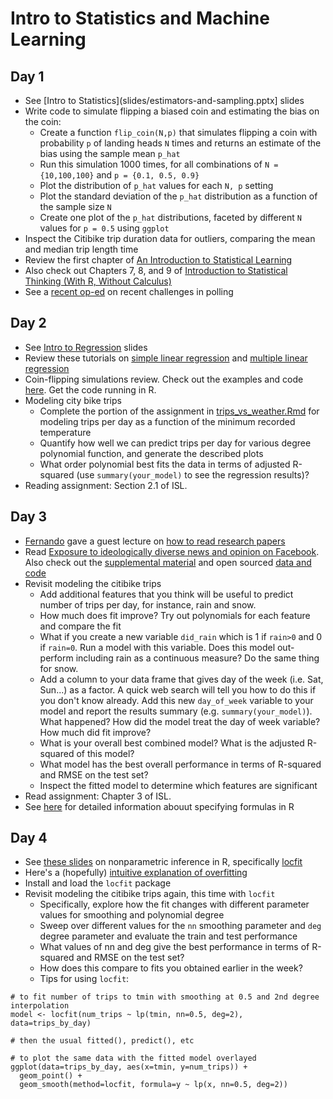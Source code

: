 # Intro to Statistics and Machine Learning
## Day 1
  * See [Intro to Statistics](slides/estimators-and-sampling.pptx] slides
  * Write code to simulate flipping a biased coin and estimating the bias on the coin:
    * Create a function ``flip_coin(N,p)`` that simulates flipping a coin with probability ``p`` of landing heads ``N`` times and returns an estimate of the bias using the sample mean ``p_hat``
	* Run this simulation 1000 times, for all combinations of ``N = {10,100,100}`` and ``p = {0.1, 0.5, 0.9}``
	* Plot the distribution of ``p_hat`` values for each ``N, p`` setting
	* Plot the standard deviation of the ``p_hat`` distribution as a function of the sample size ``N``
	* Create one plot of the ``p_hat`` distributions, faceted by different ``N`` values for ``p = 0.5`` using ``ggplot``
  * Inspect the Citibike trip duration data for outliers, comparing the mean and median trip length time
  * Review the first chapter of [An Introduction to Statistical Learning](http://www-bcf.usc.edu/~gareth/ISL/index.html)
  * Also check out Chapters 7, 8, and 9 of [Introduction to Statistical Thinking (With R, Without Calculus)](http://pluto.huji.ac.il/~msby/StatThink/)
  * See a [recent op-ed](http://www.nytimes.com/2015/06/21/opinion/sunday/whats-the-matter-with-polling.html) on recent challenges in polling

## Day 2
  * See [Intro to Regression](slides/intro-to-regression.pptx) slides
  * Review these tutorials on [simple linear regression](http://www.r-tutor.com/elementary-statistics/simple-linear-regression) and [multiple linear regression](http://www.r-tutor.com/elementary-statistics/multiple-linear-regression)
  * Coin-flipping simulations review. Check out the examples and code [here](http://rpubs.com/jhofman/statistical_inference). Get the code running in R.
  * Modeling city bike trips
    * Complete the portion of the assignment in [trips_vs_weather.Rmd](citibike/trips_vs_weather.Rmd) for modeling trips per day as a function of the minimum recorded temperature
    * Quantify how well we can predict trips per day for various degree polynomial function, and generate the described plots
    * What order polynomial best fits the data in terms of adjusted R-squared (use ``summary(your_model)`` to see the regression results)?
  * Reading assignment: Section 2.1 of ISL.

## Day 3
  * [Fernando](http://research.microsoft.com/jump/164338) gave a guest lecture on [how to read research papers](slides/reading-papers.pptx)
  * Read [Exposure to ideologically diverse news and opinion on Facebook](http://www.sciencemag.org/content/348/6239/1130.abstract). Also check out the [supplemental material](http://www.sciencemag.org/content/348/6239/1130/suppl/DC1) and open sourced [data and code](https://dataverse.harvard.edu/dataset.xhtml?persistentId=doi:10.7910/DVN/LDJ7MS)
  * Revisit modeling the citibike trips
    * Add additional features that you think will be useful to predict number of trips per day, for instance, rain and snow.
    * How much does fit improve? Try out polynomials for each feature and compare the fit
	* What if you create a new variable ``did_rain`` which is 1 if ``rain>0`` and 0 if ``rain=0``. Run a model with this variable. Does this model out-perform including rain as a continuous measure? Do the same thing for snow.
    * Add a column to your data frame that gives day of the week (i.e. Sat, Sun...) as a factor. A quick web search will tell you how to do this if you don't know already. Add this new ``day_of_week`` variable to your model and report the results summary (e.g. ``summary(your_model)``). What happened? How did the model treat the day of week variable? How much did fit improve?
    * What is your overall best combined model? What is the adjusted R-squared of this model?
    * What model has the best overall performance in terms of R-squared and RMSE on the test set?
    * Inspect the fitted model to determine which features are significant
  * Read assignment: Chapter 3 of ISL.
  * See [here](http://cran.r-project.org/doc/manuals/R-intro.html#Statistical-models-in-R) for detailed information abouut specifying formulas in R

## Day 4
  * See [these slides](http://astrostatistics.psu.edu/samsi06/tutorials/tut2larryl_all.pdf) on nonparametric inference in R, specifically [locfit](http://cran.r-project.org/web/packages/locfit/index.html)
  * Here's a (hopefully) [intuitive explanation of overfitting](http://www.quora.com/What-is-an-intuitive-explanation-of-overfitting/answers/3863608?share=1)
  * Install and load the ``locfit`` package
  * Revisit modeling the citibike trips again, this time with ``locfit``
    * Specifically, explore how the fit changes with different parameter values for smoothing and polynomial degree
	* Sweep over different values for the ``nn`` smoothing parameter and ``deg`` degree parameter and evaluate the train and test performance
	* What values of nn and deg give the best performance in terms of R-squared and RMSE on the test set?
	* How does this compare to fits you obtained earlier in the week?
	* Tips for using ``locfit``:

````
# to fit number of trips to tmin with smoothing at 0.5 and 2nd degree interpolation
model <- locfit(num_trips ~ lp(tmin, nn=0.5, deg=2), data=trips_by_day)

# then the usual fitted(), predict(), etc

# to plot the same data with the fitted model overlayed
ggplot(data=trips_by_day, aes(x=tmin, y=num_trips)) +
  geom_point() +
  geom_smooth(method=locfit, formula=y ~ lp(x, nn=0.5, deg=2))
````
